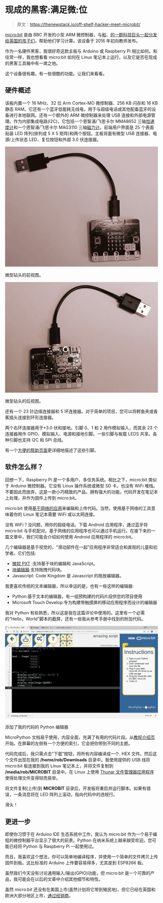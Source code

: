 # 现成的黑客:满足微:位

> 原文：<https://thenewstack.io/off-shelf-hacker-meet-microbit/>

[micro:bit](http://www.microbit.org/) 是由 BBC 开发的小型 ARM 微控制器，与[和](http://www.microbit.org/team/)、[的一群科技巨头一起分发给英国的孩子们](https://arstechnica.co.uk/gadgets/2015/07/bbc-microbit-a-free-single-board-pc-for-every-year-7-kid-in-the-uk/)，帮助他们学习计算。该设备于 2016 年初向教师发布。

作为一名硬件黑客，我很好奇这款主板与 Arduino 或 Raspberry Pi 相比如何。和往常一样，我也想看看 micro:bit 如何在 Linux 笔记本上运行，以及它是否在现成的黑客工具箱中有一席之地。

这个设备很有趣，有一些很酷的功能。让我们来看看。

## 硬件概述

该板内置一个 16 MHz、32 位 Arm Cortex-MO 微控制器、256 KB 闪存和 16 KB 静态 RAM。它还有一个蓝牙低能耗无线电，用于与超级电话或其他配备蓝牙的设备进行本地联网。还有一个额外的 ARM 微控制器来处理 USB 连接和外部电源管理。作为内部集成电路(I2C)，它包括一个恩智浦/飞思卡尔 MMA8652 三轴[加速度计](https://www.dimensionengineering.com/info/accelerometers)和一个恩智浦/飞思卡尔 MAG3110 三轴[磁力计](http://www.gsmarena.com/glossary.php3?term=sensors)。前端用户界面是 25 个表面贴装 LED 阵列(排列成 5 X 5 矩阵)和两个按钮。主板背面有微型 USB 连接器、电源/上传状态 LED、复位按钮和外部 3.0 伏连接器。

![](img/1bb70549e353bb17b1362338ea3982bc.png)

微型钻头的前视图。

![](img/8c360d8711b1a990ebcac5d3f55ba66c.png)

微型钻头的后视图。

还有一个 23 针边缘连接器和 5 环连接器。对于简单的项目，您可以将鳄鱼夹或香蕉插头连接到环形连接器。

两个右环连接器用于+3.0 伏和接地。引脚 0、1 和 2 用作模拟输入，而其余 23 个连接器用作 GPIO、模拟输入、电源和接地引脚。一些引脚与板载 LEDS 共享。各种引脚也支持 I2C 和 SPI 总线。

有一个[方便的帮助页面](https://www.microbit.co.uk/device/pins)更详细地描述了这些引脚。

## 软件怎么样？

回想一下，Raspberry Pi 是一个多用户、多任务系统。相比之下，micro:bit 类似于 Arduino 微控制器。它没有 Linux 操作系统或微型 SD 卡。也没有 WiFi 堆栈。不要因此而放弃，这是一款小巧精致的产品，拥有强大的功能。代码开发在笔记本上处理，并作为固件上传到 micro:bit。

micro:bit 使用[基于网络的应用](http://microbit.org/code/)来编辑和上传代码。当然，使用基于网络的工具意味着你的 Linux 笔记本需要 WiFi 或以太网连接。

没有 WiFi？没问题，用你的超级电话。下载 Android 应用程序，通过蓝牙将 micro:bit 与手机配对。基于网络的应用程序也可以通过手机运行。在接下来的一篇文章中，我们可能会介绍如何使用 Android 应用程序的 micro:bit。

几个编辑器是基于视觉的，“滑动部件在一起”应用程序非常适合和直观的儿童和初学者。它们包括:

*   [微软 PXT](https://www.pxt.io/) :支持基于块的编辑和 JavaScript。
*   [块编辑器](https://www.microbit.co.uk/blocks/editor):支持拖拽代码块。
*   Javascript: Code Kingdom 是 Javascript 的拖放编辑器。

我更喜欢传统的文本编辑器，所以幸运的是，也有一些这样的编辑器:

*   Python:基于文本的编辑器，有一组预构建的代码片段供您的项目使用
*   Microsoft Touch Develop:专为构建带触摸屏的移动应用程序而设计的编辑器

我对 Python 有些熟悉，所以这是我在这篇评论中使用的。这里有一个必需的“Hello，World”脚本的截屏，还有一些我从参考手册中找到的附加代码。

![](img/0d4c0fd823d303bf487070d375d707bd.png)

添加了我的代码的 Python 编辑器

MicroPython 文档易于使用，内容全面，充满了有用的代码片段。从[教程介绍页](http://microbit-micropython.readthedocs.io/en/latest/)开始。在屏幕的左侧有一个方便的索引，它会把你带到不同的主题。

代码完成后，我只需点击“下载”按钮，将所有内容编译成一个. HEX 文件。然后这个文件出现在我的 **/home/rob/Downloads** 目录中。我使用提供的 USB 线将 micro:bit 板连接到我的 Linux 笔记本上，并将文件复制到 **/media/rob/MICROBIT** 目录中。在 Linux 上使用 [Thunar 文件管理器应用程序](http://docs.xfce.org/xfce/thunar/start)使得处理文件变得轻而易举。

将文件复制(上传)到 **MICROBIT** 目录后，开发板将重启并运行脚本。如果有错误，一条消息将在 LED 阵列上滚动，指向代码中的违规行。

滑头！

## 更进一步

即使你习惯于在 Arduino IDE 生态系统中工作，我认为 micro:bit 作为一个易于编程的微控制器平台显示了很大的前景。Python 在纳米系统上越来越受欢迎。您可能已经将 Python 与 Raspberry Pi 一起使用过。

而且，我喜欢这个想法，你可以简单地编译程序，并使用一个简单的文件拷贝上传固件到板。这比标准的 Arduino 上传要容易得多，尤其是到 ESP8266 板。

虽然我们今天没有讨论通用输入/输出(GPIO)功能，但 micro:bit 是一个可靠的产品，我可能会在以后的文章中介绍其他细节和特性。

虽然 micro:bit 还没有在美国上市(虽然计划将它带到殖民地)，但它已经在英国和欧洲大部分地区上市，[通过经销商](http://www.microbit.org/about/)。

<svg xmlns:xlink="http://www.w3.org/1999/xlink" viewBox="0 0 68 31" version="1.1"><title>Group</title> <desc>Created with Sketch.</desc></svg>